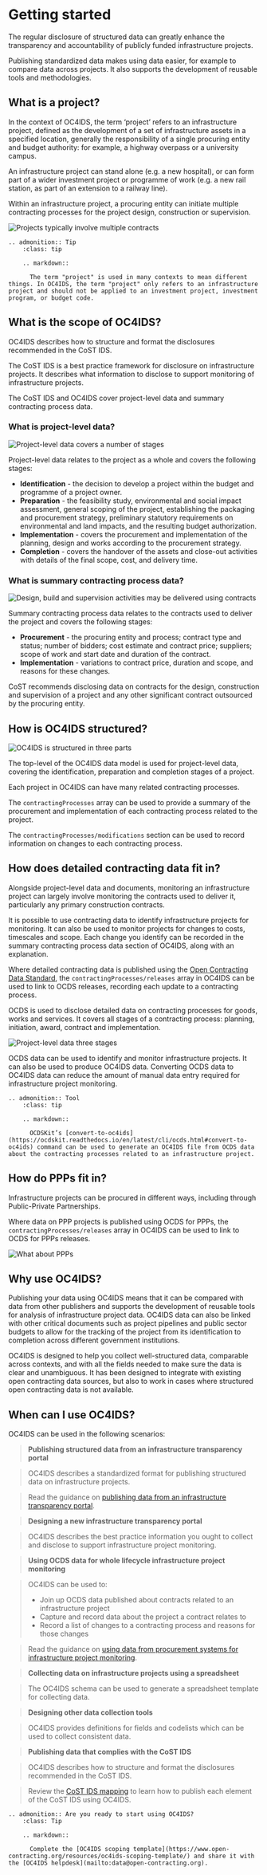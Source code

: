 # Getting started

The regular disclosure of structured data can greatly enhance the transparency and accountability of publicly funded infrastructure projects.

Publishing standardized data makes using data easier, for example to compare data across projects. It also supports the development of reusable tools and methodologies.

## What is a project?

In the context of OC4IDS, the term ‘project’ refers to an infrastructure project, defined as the development of a set of infrastructure assets in a specified location, generally the responsibility of a single procuring entity and budget authority: for example, a highway overpass or a university campus.

An infrastructure project can stand alone (e.g. a new hospital), or can form part of a wider investment project or programme of work (e.g. a new rail station, as part of an extension to a railway line).

Within an infrastructure project, a procuring entity can initiate multiple contracting processes for the project design, construction or supervision.

![Projects typically involve multiple contracts](../../_static/images/diagram-project-contracting-process.png)

```eval_rst
.. admonition:: Tip
    :class: tip

    .. markdown::

      The term "project" is used in many contexts to mean different things. In OC4IDS, the term "project" only refers to an infrastructure project and should not be applied to an investment project, investment program, or budget code.

```
## What is the scope of OC4IDS?

OC4IDS describes how to structure and format the disclosures recommended in the CoST IDS.

The CoST IDS is a best practice framework for disclosure on infrastructure projects. It describes what information to disclose to support monitoring of infrastructure projects.

The CoST IDS and OC4IDS cover project-level data and summary contracting process data.

### What is project-level data?

![Project-level data covers a number of stages](../../_static/images/diagram-project-phases.png)

Project-level data relates to the project as a whole and covers the following stages:

* **Identification** - the decision to develop a project within the budget and programme of a project owner.
* **Preparation** - the feasibility study, environmental and social impact assessment, general scoping of the project, establishing the packaging and procurement strategy, preliminary statutory requirements on environmental and land impacts, and the resulting budget authorization.
* **Implementation** - covers the procurement and implementation of the planning, design and works according to the procurement strategy.
* **Completion** - covers the handover of the assets and close-out activities with details of the final scope, cost, and delivery time.

### What is summary contracting process data?

![Design, build and supervision activities may be delivered using contracts](../../_static/images/diagram-project-contract-summary.png)

Summary contracting process data relates to the contracts used to deliver the project and covers the following stages:

* **Procurement** - the procuring entity and process; contract type and status; number of bidders; cost estimate and contract price; suppliers; scope of work and start date and duration of the contract.
* **Implementation** - variations to contract price, duration and scope, and reasons for these changes.

CoST recommends disclosing data on contracts for the design, construction and supervision of a project and any other significant contract outsourced by the procuring entity.

## How is OC4IDS structured?

![OC4IDS is structured in three parts](../../_static/images/diagram-toplevel-summary.png)

The top-level of the OC4IDS data model is used for project-level data, covering the identification, preparation and completion stages of a project.

Each project in OC4IDS can have many related contracting processes.

The `contractingProcesses` array can be used to provide a summary of the procurement and implementation of each contracting process related to the project.

The `contractingProcesses/modifications` section can be used to record information on changes to each contracting process.

## How does detailed contracting data fit in?

Alongside project-level data and documents, monitoring an infrastructure project can largely involve monitoring the contracts used to deliver it, particularly any primary construction contracts.

It is possible to use contracting data to identify infrastructure projects for monitoring. It can also be used to monitor projects for changes to costs, timescales and scope. Each change you identify can be recorded in the summary contracting process data section of OC4IDS, along with an explanation.

Where detailed contracting data is published using the [Open Contracting Data Standard](http://standard.open-contracting.org), the `contractingProcesses/releases` array in OC4IDS can be used to link to OCDS releases, recording each update to a contracting process.

OCDS is used to disclose detailed data on contracting processes for goods, works and services. It covers all stages of a contracting process: planning, initiation, award, contract and implementation.

![Project-level data three stages](../../_static/images/diagram-project-level-data-spec-update.png)

OCDS data can be used to identify and monitor infrastructure projects. It can also be used to produce OC4IDS data. Converting OCDS data to OC4IDS data can reduce the amount of manual data entry required for infrastructure project monitoring.

```eval_rst
.. admonition:: Tool
    :class: tip

    .. markdown::

      OCDSKit’s [convert-to-oc4ids](https://ocdskit.readthedocs.io/en/latest/cli/ocds.html#convert-to-oc4ids) command can be used to generate an OC4IDS file from OCDS data about the contracting processes related to an infrastructure project.

```

## How do PPPs fit in?

Infrastructure projects can be procured in different ways, including through Public-Private Partnerships.

Where data on PPP projects is published using OCDS for PPPs, the `contractingProcesses/releases` array in OC4IDS can be used to link to OCDS for PPPs releases.

![What about PPPs](../../_static/images/diagram-ppp.png)

## Why use OC4IDS?

Publishing your data using OC4IDS means that it can be compared with data from other publishers and supports the development of reusable tools for analysis of infrastructure project data. OC4IDS data can also  be linked with other critical documents such as project pipelines and public sector budgets to allow for the tracking of the project from its identification to completion across different government institutions.

OC4IDS is designed to help you collect well-structured data, comparable across contexts, and with all the fields needed to make sure the data is clear and unambiguous. It has been designed to integrate with existing open contracting data sources, but also to work in cases where structured open contracting data is not available.

## When can I use OC4IDS?
OC4IDS can be used in the following scenarios:

> **Publishing structured data from an infrastructure transparency portal**

> OC4IDS describes a standardized format for publishing structured data on infrastructure projects.

> Read the guidance on [publishing data from an infrastructure transparency portal](https://standard.open-contracting.org/infrastructure/latest/en/guidance/publishing/).

> **Designing a new infrastructure transparency portal**

> OC4IDS describes the best practice information you ought to collect and disclose to support infrastructure project monitoring.

> **Using OCDS data for whole lifecycle infrastructure project monitoring**

> OC4IDS can be used to:
> * Join up OCDS data published about contracts related to an infrastructure project
> * Capture and record data about the project a contract relates to
> * Record a list of changes to a contracting process and reasons for those changes

> Read the guidance on [using data from procurement systems for infrastructure project monitoring](https://standard.open-contracting.org/infrastructure/latest/en/guidance/using/).

> **Collecting data on infrastructure projects using a spreadsheet**

> The OC4IDS schema can be used to generate a spreadsheet template for collecting data.

> **Designing other data collection tools**

> OC4IDS provides definitions for fields and codelists which can be used to collect consistent data.

> **Publishing data that complies with the CoST IDS**

> OC4IDS describes how to structure and format the disclosures recommended in the CoST IDS.

> Review the [CoST IDS mapping](https://standard.open-contracting.org/infrastructure/latest/en/cost/) to learn how to publish each element of the CoST IDS using OC4IDS.

```eval_rst
.. admonition:: Are you ready to start using OC4IDS?
    :class: Tip

    .. markdown::

      Complete the [OC4IDS scoping template](https://www.open-contracting.org/resources/oc4ids-scoping-template/) and share it with the [OC4IDS helpdesk](mailto:data@open-contracting.org).

```

